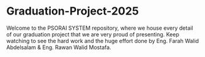 # Graduation-Project-2025
Welcome to the PSORAI SYSTEM repository, where we house every detail of our graduation project that we are very proud of presenting. Keep watching to see the hard work and the huge effort done by Eng. Farah Walid Abdelsalam &amp; Eng. Rawan Walid Mostafa.  
